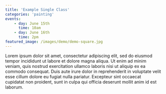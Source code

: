 ```yaml
---
title: 'Example Single Class'
categories: 'painting'
events:
    - day: June 15th
      time: 10am
    - day: June 16th
      time: 2pm
featured_image: /images/demo/demo-square.jpg
---
```


Lorem ipsum dolor sit amet, consectetur adipiscing elit, sed do eiusmod tempor incididunt ut labore et dolore magna aliqua. Ut enim ad minim veniam, quis nostrud exercitation ullamco laboris nisi ut aliquip ex ea commodo consequat. Duis aute irure dolor in reprehenderit in voluptate velit esse cillum dolore eu fugiat nulla pariatur. Excepteur sint occaecat cupidatat non proident, sunt in culpa qui officia deserunt mollit anim id est laborum.
